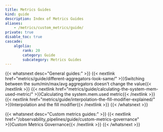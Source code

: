 ```yaml
---
title: Metrics Guides
kind: guide
description: Index of Metrics Guides
aliases:
    - /metrics/custom_metrics/guide/
private: true
disable_toc: true
cascade:
    algolia:
        rank: 20
        category: Guide
        subcategory: Metrics Guides
---
```


{{< whatsnext desc="General guides:" >}}
    {{< nextlink href="metrics/guide/different-aggregators-look-same/" >}}Switching between the sum/min/max/avg aggregators doesn't change the value{{< /nextlink >}}
    {{< nextlink href="metrics/guide/calculating-the-system-mem-used-metric/" >}}Calculating the system.mem.used metric{{< /nextlink >}}
    {{< nextlink href="metrics/guide/interpolation-the-fill-modifier-explained/" >}}Interpolation and the fill modifier{{< /nextlink >}}
{{< /whatsnext >}}

{{< whatsnext desc="Custom metrics guides:" >}}
    {{< nextlink href="/observability_pipelines/guide/custom-metrics-governance" >}}Custom Metrics Governance{{< /nextlink >}}
{{< /whatsnext >}}
